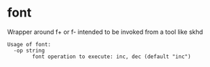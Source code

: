 # font

Wrapper around f+ or f- intended to be invoked from a tool like skhd

```
Usage of font:
  -op string
    	font operation to execute: inc, dec (default "inc")
```
